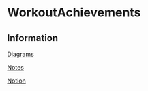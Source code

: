 # WorkoutAchievements









## Information
[Diagrams](https://lucid.app/lucidchart/863989eb-71dd-4eab-88a0-53e3f1da29c1/edit?viewport_loc=-11%2C-11%2C1461%2C835%2C0_0&invitationId=inv_fec6c707-a705-4879-8532-3542efa53f38)

[Notes](https://www.icloud.com/notes/06fqJwkrwHUDiAEl31-FfEtyQ#THE)

[Notion](https://www.notion.so/Workout-Achievements-7eff6da513d741079d857d24aeab481a?pvs=4)

